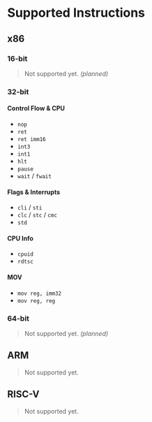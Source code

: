 # Supported Instructions

## x86

### 16-bit

> Not supported yet. *(planned)*

### 32-bit

#### Control Flow & CPU

- `nop`
- `ret`
- `ret imm16`
- `int3`
- `int1`
- `hlt`
- `pause`
- `wait` / `fwait`

#### Flags & Interrupts

- `cli` / `sti`
- `clc` / `stc` / `cmc`
- `std`

#### CPU Info

- `cpuid`
- `rdtsc`

#### MOV

- `mov reg, imm32`
- `mov reg, reg`

### 64-bit

> Not supported yet. *(planned)*

## ARM

> Not supported yet.

## RISC-V

> Not supported yet.
